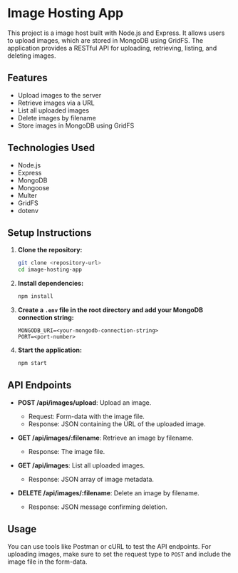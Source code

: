 # Image Hosting App

This project is a image host built with Node.js and Express. It allows users to upload images, which are stored in MongoDB using GridFS. The application provides a RESTful API for uploading, retrieving, listing, and deleting images.

## Features

- Upload images to the server
- Retrieve images via a URL
- List all uploaded images
- Delete images by filename
- Store images in MongoDB using GridFS

## Technologies Used

- Node.js
- Express
- MongoDB
- Mongoose
- Multer
- GridFS
- dotenv

## Setup Instructions

1. **Clone the repository:**

   ```bash
   git clone <repository-url>
   cd image-hosting-app
   ```

2. **Install dependencies:**

   ```bash
   npm install
   ```

3. **Create a `.env` file in the root directory and add your MongoDB connection string:**

   ```
   MONGODB_URI=<your-mongodb-connection-string>
   PORT=<port-number>
   ```

4. **Start the application:**

   ```bash
   npm start
   ```

## API Endpoints

- **POST /api/images/upload**: Upload an image.
  - Request: Form-data with the image file.
  - Response: JSON containing the URL of the uploaded image.

- **GET /api/images/:filename**: Retrieve an image by filename.
  - Response: The image file.

- **GET /api/images**: List all uploaded images.
  - Response: JSON array of image metadata.

- **DELETE /api/images/:filename**: Delete an image by filename.
  - Response: JSON message confirming deletion.

## Usage

You can use tools like Postman or cURL to test the API endpoints. For uploading images, make sure to set the request type to `POST` and include the image file in the form-data.